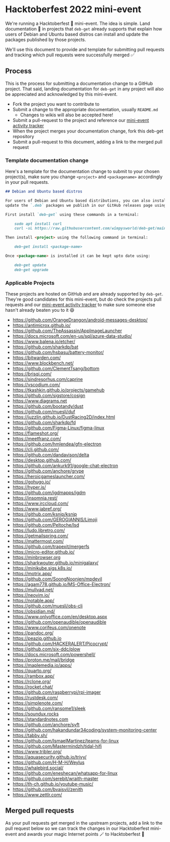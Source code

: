 # Hacktoberfest 2022 mini-event

We're running a Hacktoberfest 🎃 mini-event. The idea is simple. Land
documentation 📝 in projects that `deb-get` already supports that explain how
users of Debian and Ubuntu based distros can install and update the packages
published by those projects.

We'll use this document to provide and template for submitting pull requests and
tracking which pull requests were successfully merged ✅

## Process

This is the process for submitting a documentation change to a GitHub project.
That said, landing documentation for `deb-get` in any project will also be
appreciated and acknowledged by this mini-event.

 - Fork the project you want to contribute to
 - Submit a change to the appropriate documentation, usually `README.md`
   - Changes to wikis will also be accepted here!
 - Submit a pull-request to the project and reference our [mini-event activity tracker](https://github.com/wimpysworld/deb-get/issues/579)
 - When the project merges your documentation change, fork this deb-get repository
 - Submit a pull-request to this document, adding a link to the merged pull request

### Template documentation change

Here's a template for the documentation change to submit to your chosen
project(s), make sure you change `<project>` and `<packagename>` accordingly in
your pull requests.

```markdown
## Debian and Ubuntu based distros

For users of Debian and Ubuntu based distributions, you can also install and
update the `.deb` packages we publish in our GitHub releases page using [deb-get](https://github.com/wimpysworld/deb-get).

First install `deb-get` using these commands in a terminal:

    sudo apt install curl
    curl -sL https://raw.githubusercontent.com/wimpysworld/deb-get/main/deb-get | sudo -E bash -s install deb-get

Then install <project> using the following command in terminal:

    deb-get install <package-name>

Once <package-name> is installed it can be kept upto date using:

    deb-get update
    deb-get upgrade
```

### Applicable Projects

These projects are hosted on GitHub and are already supported by `deb-get`.
They're good candidates for this mini-event, but do check the projects pull
requests and our [mini-event activity tracker](https://github.com/wimpysworld/deb-get/issues/579) to make sure someone else hasn't already beaten you to it 😄

  - https://github.com/OrangeDrangon/android-messages-desktop/
  - https://antimicrox.github.io/
  - https://github.com/TheAssassin/AppImageLauncher
  - https://docs.microsoft.com/en-us/sql/azure-data-studio/
  - https://www.balena.io/etcher/
  - https://github.com/sharkdp/bat
  - https://github.com/hsbasu/battery-monitor/
  - https://bitwarden.com/
  - https://www.blockbench.net/
  - https://github.com/ClementTsang/bottom
  - https://brisqi.com/
  - https://sindresorhus.com/caprine
  - https://vscodium.com/
  - https://tkashkin.github.io/projects/gamehub
  - https://github.com/sigstore/cosign
  - https://www.diagrams.net
  - https://github.com/bootandy/dust
  - https://github.com/muesli/duf
  - https://juzzlin.github.io/DustRacing2D/index.html
  - https://github.com/sharkdp/fd
  - https://github.com/Figma-Linux/figma-linux
  - https://flameshot.org/
  - https://meetfranz.com/
  - https://github.com/hmlendea/gfn-electron
  - https://cli.github.com/
  - https://github.com/dandavison/delta
  - https://desktop.github.com/
  - https://github.com/ankurk91/google-chat-electron
  - https://github.com/anchore/grype
  - https://heroicgameslauncher.com/
  - https://gohugo.io/
  - https://hyper.is/
  - https://github.com/igdmapps/igdm
  - https://insomnia.rest/
  - https://www.irccloud.com/
  - https://www.jabref.org/
  - https://github.com/ksnip/ksnip
  - https://github.com/GEROGIANNIS/Limoji
  - https://github.com/Peltoche/lsd
  - https://ludo.libretro.com/
  - https://getmailspring.com/
  - https://mattermost.com/
  - https://github.com/trapexit/mergerfs
  - https://micro-editor.github.io/
  - https://minbrowser.org
  - https://sharkwouter.github.io/minigalaxy/
  - https://minikube.sigs.k8s.io/
  - https://motrix.app/
  - https://github.com/SoongNoonien/mpdevil
  - https://agam778.github.io/MS-Office-Electron/
  - https://mullvad.net/
  - https://neovim.io/
  - https://notable.app/
  - https://github.com/muesli/obs-cli
  - https://obsidian.md/
  - https://www.onlyoffice.com/en/desktop.aspx
  - https://github.com/openaudible/openaudible
  - https://www.corifeus.com/onenote
  - https://pandoc.org/
  - https://peazip.github.io
  - https://github.com/HACKERALERT/Picocrypt/
  - https://github.com/six-ddc/plow
  - https://docs.microsoft.com/powershell/
  - https://proton.me/mail/bridge
  - https://maplemedia.io/apps/
  - https://quarto.org/
  - https://rambox.app/
  - https://rclone.org/
  - https://rocket.chat/
  - https://github.com/raspberrypi/rpi-imager
  - https://rustdesk.com/
  - https://simplenote.com/
  - https://github.com/ransome1/sleek
  - https://soundux.rocks
  - https://standardnotes.com
  - https://github.com/anchore/syft
  - https://github.com/hakandundar34coding/system-monitoring-center
  - https://tabby.sh/
  - https://github.com/IsmaelMartinez/teams-for-linux
  - https://github.com/Mastermindzh/tidal-hifi
  - https://www.tribler.org/
  - https://aquasecurity.github.io/trivy/
  - https://github.com/H-M-H/Weylus
  - https://whalebird.social/
  - https://github.com/eneshecan/whatsapp-for-linux
  - https://github.com/serebit/wraith-master
  - https://th-ch.github.io/youtube-music/
  - https://github.com/bvaisvil/zenith
  - https://www.zettlr.com/

## Merged pull requests

As your pull requests get merged in the upstream projects, add a link to the
pull request below so we can track the changes in our Hacktoberfest mini-event
and awards your magic Internet points 🪄 to Hacktoberfest 🎃
